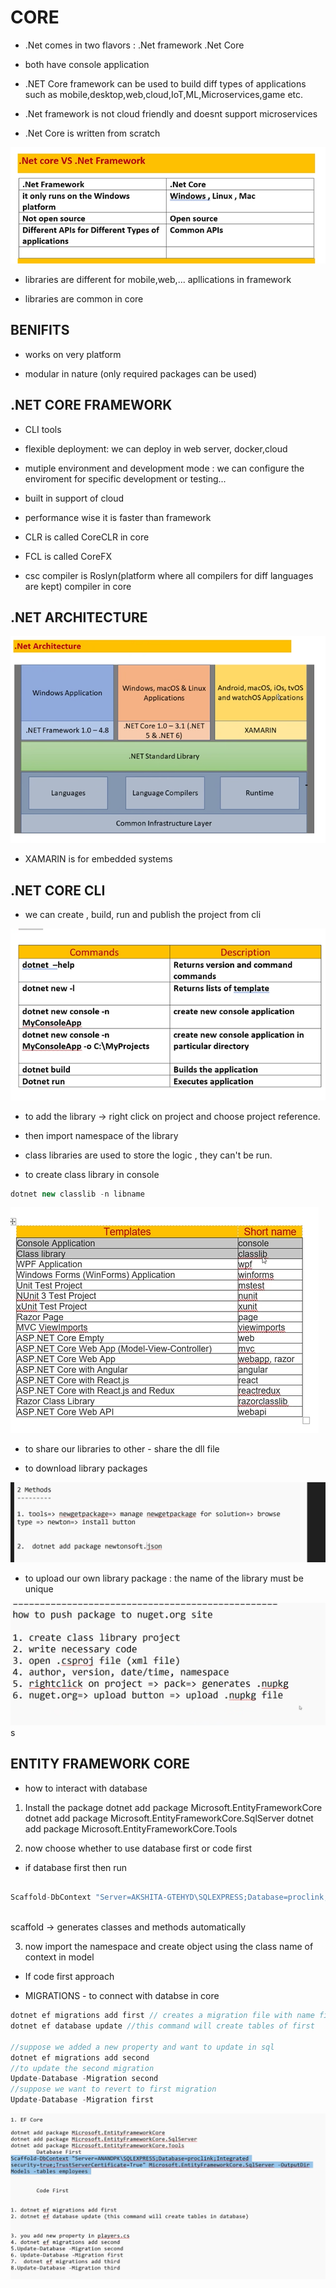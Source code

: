 
# CORE

- .Net comes in two flavors : .Net framework
                              .Net Core


- both have console application

- .NET Core framework can be used to build diff types of applications such as mobile,desktop,web,cloud,IoT,ML,Microservices,game etc.

- .Net framework is not cloud friendly and doesnt support microservices

- .Net Core is written from scratch

![alt text](image-61.png)

- libraries are different for mobile,web,... apllications in framework

- libraries are common in core



## BENIFITS

- works on very platform

- modular in nature (only required packages can be used)

## .NET CORE FRAMEWORK
- CLI tools 

- flexible deployment: we can deploy in web server, docker,cloud

- mutiple environment and development mode : we can configure the enviroment for specific development or testing...

- built in support of cloud

- performance wise it is faster than framework


- CLR is called CoreCLR in core

- FCL is called CoreFX 

- csc compiler is Roslyn(platform where all compilers for diff languages are kept) compiler in core


## .NET ARCHITECTURE

![alt text](image-62.png)

- XAMARIN is for embedded systems 



## .NET CORE CLI

- we can create , build, run and publish the project from cli

![alt text](image-63.png)

- to add the library -> right click on project and choose project reference.

- then import namespace of the library

- class libraries are used to store the logic , they can't be run.

- to create class library in console
```c#
dotnet new classlib -n libname
```

![alt text](image-64.png)

- to share our libraries to other - share the dll file

- to download library packages 

![alt text](image-65.png)

- to upload our own library package : the name of the library must be unique

![alt text](image-66.png)s




## ENTITY FRAMEWORK CORE

- how to interact with database
1. Install the package
dotnet add package Microsoft.EntityFrameworkCore
dotnet add package Microsoft.EntityFrameworkCore.SqlServer
dotnet add package Microsoft.EntityFrameworkCore.Tools

2. now choose whether to use database first or code first
- if database first then run
```c#

Scaffold-DbContext "Server=AKSHITA-GTEHYD\SQLEXPRESS;Database=proclink;Integrated security=true;TrustServerCertificate=True" Microsoft.EntityFrameworkCore.SqlServer -OutputDir Models -tables employees
 

```

scaffold -> generates classes and methods automatically

3. now import the namespace and create object using the class name of context in model 


- If code first approach

- MIGRATIONS - to connect with databse in core

```c#
dotnet ef migrations add first // creates a migration file with name first
dotnet ef database update //this command will create tables of first

//suppose we added a new property and want to update in sql
dotnet ef migrations add second
//to update the second migration
Update-Database -Migration second
//suppose we want to revert to first migration
Update-Database -Migration first
```

![alt text](image-68.png)
